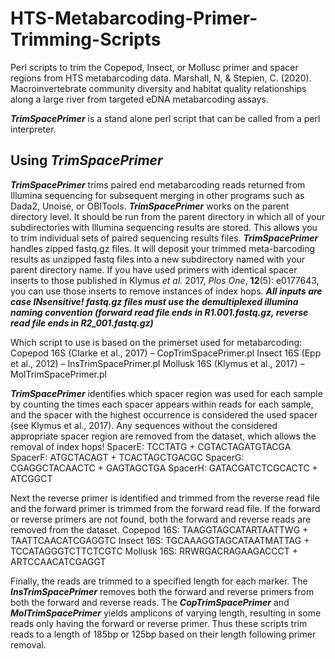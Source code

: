 # HTS-Metabarcoding-Primer-Trimming-Scripts
Perl scripts to trim the Copepod, Insect, or Mollusc primer and spacer regions from HTS metabarcoding data.  Marshall, N, &amp; Stepien, C. (2020). Macroinvertebrate community diversity and habitat quality relationships along a large river from targeted eDNA metabarcoding assays.

***TrimSpacePrimer*** is a stand alone perl script that can be called from a perl interpreter. 

## Using *TrimSpacePrimer* ##

***TrimSpacePrimer*** trims paired end metabarcoding reads returned from Illumina sequencing for subsequent merging in other programs such as Dada2, Unoise, or OBITools. ***TrimSpacePrimer*** works on the parent directory level. It should be run from the parent directory in which all of your subdirectories with Illumina sequencing results are stored. This allows you to trim individual sets of paired sequencing results files. ***TrimSpacePrimer*** handles zipped fastq.gz files. It will deposit your trimmed meta-barcoding results as unzipped fastq files into a new subdirectory named with your parent directory name. If you have used primers with identical spacer inserts to those published in Klymus *et al.* 2017, *Plos One*, **12**(5): e0177643, you can use those inserts to remove instances of index hops. ***All inputs are case INsensitive! fastq.gz files must use the demultiplexed illumina naming convention (forward read file ends in R1.001.fastq.gz, reverse read file ends in R2_001.fastq.gz)***


Which script to use is based on the primerset used for metabarcoding:
Copepod 16S (Clarke et al., 2017) – CopTrimSpacePrimer.pl
Insect 16S (Epp et al., 2012) – InsTrimSpacePrimer.pl
Mollusk 16S (Klymus et al., 2017) – MolTrimSpacePrimer.pl

***TrimSpacePrimer*** identifies which spacer region was used for each sample by counting the times each spacer appears within reads for each sample, and the spacer with the highest occurrence is considered the used spacer (see Klymus et al., 2017). Any sequences without the considered appropriate spacer region are removed from the dataset, which allows the removal of index hops! 
SpacerE: TCCTATG + CGTACTAGATGTACGA
SpacerF: ATGCTACAGT + TCACTAGCTGACGC
SpacerG: CGAGGCTACAACTC + GAGTAGCTGA
SpacerH: GATACGATCTCGCACTC + ATCGGCT

Next the reverse primer is identified and trimmed from the reverse read file and the forward primer is trimmed from the forward read file.  If the forward or reverse primers are not found, both the forward and reverse reads are removed from the dataset.
Copepod 16S: TAAGGTAGCATARTAATTWG + TAATTCAACATCGAGGTC
Insect 16S: TGCAAAGGTAGCATAATMATTAG + TCCATAGGGTCTTCTCGTC
Mollusk 16S: RRWRGACRAGAAGACCCT + ARTCCAACATCGAGGT

Finally, the reads are trimmed to a specified length for each marker.  The ***InsTrimSpacePrimer*** removes both the forward and reverse primers from both the forward and reverse reads.  The ***CopTrimSpacePrimer*** and ***MolTrimSpacePrimer*** yields amplicons of varying length, resulting in some reads only having the forward or reverse primer.  Thus these scripts trim reads to a length of 185bp or 125bp based on their length following primer removal.
